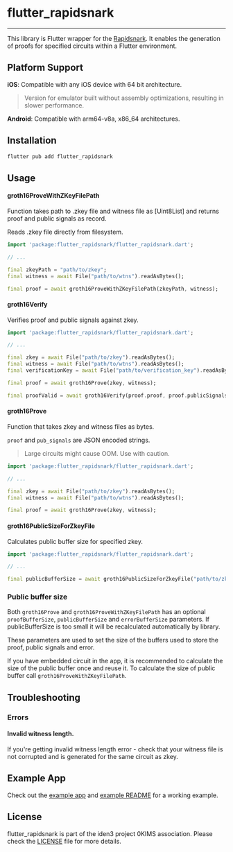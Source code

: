 # flutter_rapidsnark

---

This library is Flutter wrapper for the [Rapidsnark](https://github.com/iden3/rapidsnark). It enables the
generation of proofs for specified circuits within a Flutter environment.

## Platform Support

**iOS**: Compatible with any iOS device with 64 bit architecture.
> Version for emulator built without assembly optimizations, resulting in slower performance.

**Android**: Compatible with arm64-v8a, x86_64 architectures.

## Installation

```sh
flutter pub add flutter_rapidsnark
```

## Usage

#### groth16ProveWithZKeyFilePath

Function takes path to .zkey file and witness file as [Uint8List] and returns proof and public signals as record.

Reads .zkey file directly from filesystem.


```dart
import 'package:flutter_rapidsnark/flutter_rapidsnark.dart';

// ...

final zkeyPath = "path/to/zkey";
final witness = await File("path/to/wtns").readAsBytes();

final proof = await groth16ProveWithZKeyFilePath(zkeyPath, witness);
```

#### groth16Verify

Verifies proof and public signals against zkey.

```dart
import 'package:flutter_rapidsnark/flutter_rapidsnark.dart';

// ...

final zkey = await File("path/to/zkey").readAsBytes();
final witness = await File("path/to/wtns").readAsBytes();
final verificationKey = await File("path/to/verification_key").readAsBytes();

final proof = await groth16Prove(zkey, witness);

final proofValid = await groth16Verify(proof.proof, proof.publicSignals, verificationKey);
```

#### groth16Prove

Function that takes zkey and witness files as bytes.

`proof` and `pub_signals` are JSON encoded strings.

>Large circuits might cause OOM. Use with caution.

```dart
import 'package:flutter_rapidsnark/flutter_rapidsnark.dart';

// ...

final zkey = await File("path/to/zkey").readAsBytes();
final witness = await File("path/to/wtns").readAsBytes();

final proof = await groth16Prove(zkey, witness);
```
#### groth16PublicSizeForZkeyFile

Calculates public buffer size for specified zkey.

```dart
import 'package:flutter_rapidsnark/flutter_rapidsnark.dart';

// ...

final publicBufferSize = await groth16PublicSizeForZkeyFile("path/to/zkey");
```

### Public buffer size

Both `groth16Prove` and `groth16ProveWithZKeyFilePath` has an optional `proofBufferSize`, `publicBufferSize` and `errorBufferSize` parameters. If publicBufferSize is too small it will be recalculated automatically by library.

These parameters are used to set the size of the buffers used to store the proof, public signals and error.

If you have embedded circuit in the app, it is recommended to calculate the size of the public buffer once and reuse it.
To calculate the size of public buffer call `groth16ProveWithZKeyFilePath`.

## Troubleshooting

### Errors

#### Invalid witness length.

If you're getting invalid witness length error - check that your witness file is not corrupted and is generated for the same circuit as zkey.

## Example App

Check out the [example app](./example) and [example README](./example/README.md) for a working example.

## License

flutter_rapidsnark is part of the iden3 project 0KIMS association. Please check the [LICENSE](./LICENSE) file for
more details.
